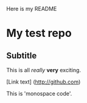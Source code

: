 Here is my README

# My test repo 

## Subtitle 

This is all *really* **very** exciting. 

[Link text] (http://github.com)

This is 'monospace code'.  

